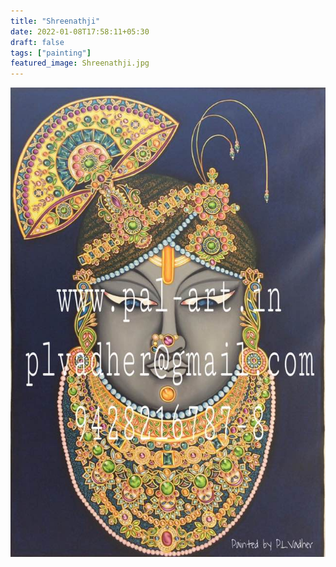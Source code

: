 ```yaml
---
title: "Shreenathji"
date: 2022-01-08T17:58:11+05:30
draft: false
tags: ["painting"]
featured_image: Shreenathji.jpg
---
```


![Shreenathji](images/Shreenathji.jpg)